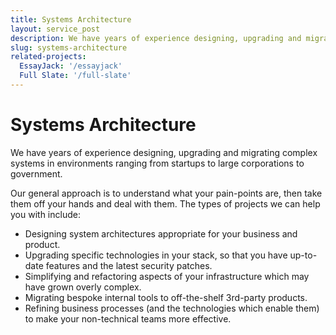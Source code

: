 ```yaml
---
title: Systems Architecture
layout: service_post
description: We have years of experience designing, upgrading and migrating complex systems in environments ranging from startups to large corporations to government.
slug: systems-architecture
related-projects:
  EssayJack: '/essayjack'
  Full Slate: '/full-slate'
---
```


# Systems Architecture

We have years of experience designing, upgrading and migrating complex systems in environments ranging from startups to large corporations to government.

Our general approach is to understand what your pain-points are, then take them off your hands and deal with them. The types of projects we can help you with include:

* Designing system architectures appropriate for your business and product.
* Upgrading specific technologies in your stack, so that you have up-to-date features and the latest security patches.
* Simplifying and refactoring aspects of your infrastructure which may have grown overly complex.
* Migrating bespoke internal tools to off-the-shelf 3rd-party products.
* Refining business processes (and the technologies which enable them) to make your non-technical teams more effective.
